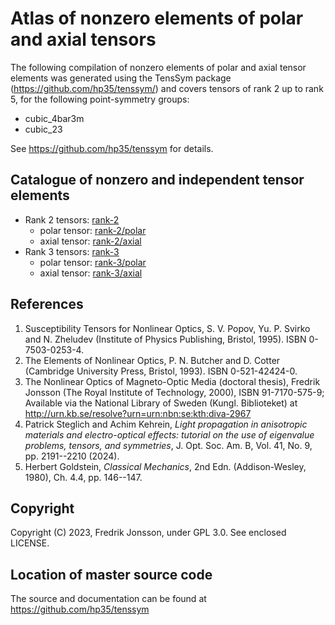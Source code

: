 # Atlas of nonzero elements of polar and axial tensors

The following compilation of nonzero elements of polar and axial  tensor elements was generated using the TensSym package  (https://github.com/hp35/tenssym/) and covers tensors of rank  2 up to rank 5, for the following  point-symmetry groups:
- cubic_4bar3m
- cubic_23

See https://github.com/hp35/tenssym for details.

## Catalogue of nonzero and independent tensor elements
- Rank 2 tensors: [rank-2](rank-2)
    - polar tensor: [rank-2/polar](rank-2/polar)
    - axial tensor: [rank-2/axial](rank-2/axial)
- Rank 3 tensors: [rank-3](rank-3)
    - polar tensor: [rank-3/polar](rank-3/polar)
    - axial tensor: [rank-3/axial](rank-3/axial)

## References
1.   Susceptibility Tensors for Nonlinear Optics, S. V. Popov, Yu.  P. Svirko and N. Zheludev (Institute of Physics Publishing,  Bristol, 1995). ISBN 0-7503-0253-4.
2. The Elements of Nonlinear Optics, P. N. Butcher and D. Cotter (Cambridge University Press, Bristol, 1993). ISBN 0-521-42424-0.
3. The Nonlinear Optics of Magneto-Optic Media (doctoral thesis), Fredrik Jonsson (The Royal Institute of Technology, 2000), ISBN 91-7170-575-9; Available via the National Library of Sweden  (Kungl. Biblioteket) at  http://urn.kb.se/resolve?urn=urn:nbn:se:kth:diva-2967
4. Patrick Steglich and Achim Kehrein, <em>Light propagation in  anisotropic materials and electro-optical effects: tutorial on the  use of eigenvalue problems, tensors, and symmetries</em>, J. Opt.  Soc. Am. B, Vol. 41, No. 9, pp. 2191--2210 (2024).
5. Herbert Goldstein, <em>Classical Mechanics</em>, 2nd Edn.  (Addison-Wesley, 1980), Ch. 4.4, pp. 146--147.

## Copyright
Copyright (C) 2023, Fredrik Jonsson, under GPL 3.0.  See enclosed LICENSE.

## Location of master source code
The source and documentation can be found at  https://github.com/hp35/tenssym
